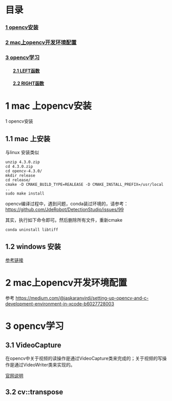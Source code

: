 # 目录
<h3><a href="#title1">1 opencv安装</a> </h3>
<h3><a href="#title2">2 mac上opencv开发环境配置</a> </h3>
<h3><a href="#title3">3 opencv学习</a> </h3>
		<h4><ul><a href="#title2.1">2.1 LEFT函数</a> </h4>
		<h4><ul><a href="#title2.2">2.2 RIGHT函数</a> </h4>
		
<div style="page-break-after:always"></div>

  <h1 id="title1">1 mac 上opencv安装</h1>  1 opencv安装

##  1.1 mac 上安装
与linux 安装类似

```
unzip 4.3.0.zip 
cd 4.3.0.zip 
cd opencv-4.3.0/
mkdir release
cd release/
cmake -D CMAKE_BUILD_TYPE=REALEASE -D CMAKE_INSTALL_PREFIX=/usr/local ..
sudo make install
```

opencv编译过程中，遇到问题，conda装过环境的，请参考：
https://github.com/JdeRobot/DetectionStudio/issues/99

其实，执行如下命令即可。然后删除所有文件，重新cmake
```
conda uninstall libtiff
```

## 1.2 windows 安装

[参考链接](https://docs.opencv.org/master/d3/d52/tutorial_windows_install.html)
#  <h1 id="title1">2 mac上opencv开发环境配置</h1>  
参考 https://medium.com/@jaskaranvirdi/setting-up-opencv-and-c-development-environment-in-xcode-b6027728003

  <h1 id="title3">3 opencv学习</h1>  
  <h2 id="title3.1">3.1 VideoCapture </h2>  
  在opencv中关于视频的读操作是通过VideoCapture类来完成的；关于视频的写操作是通过VideoWriter类来实现的。
  
  [官网说明](https://docs.opencv.org/3.4/d8/dfe/classcv_1_1VideoCapture.html#a57c0e81e83e60f36c83027dc2a188e80)
  <h2 id="title3.1">3.2 cv::transpose</h2>  
<!--stackedit_data:
eyJoaXN0b3J5IjpbMTQzMjQ0MjQ3OCwxMDk3NDUxOTM2LC0xMT
k5MzcwMTY4LC02Njg4NTQ0NTYsLTE3MDU5NDk1NTZdfQ==
-->